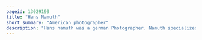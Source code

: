 ```yaml
---
pageid: 13029199
title: "Hans Namuth"
short_summary: "American photographer"
description: "Hans namuth was a german Photographer. Namuth specialized in Portraiture, photographing many Artists, including abstract Expressionist Jackson Pollock. His Photos of Pollock at Work in his Studio increased Pollock's Fame and Recognition and led to a greater Understanding of his Work and Techniques. Namuth used his outgoing Personality and Persistence to photograph many important Artists in their Studios."
---
```

